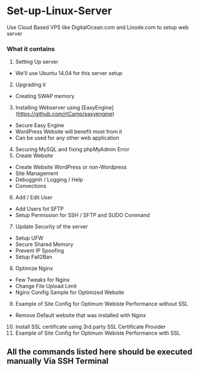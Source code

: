 # Set-up-Linux-Server
Use Cloud Based VPS like DigitalOcean.com and Linode.com to setup web server

### What it contains
1. Setting Up server
  - We'll use Ubuntu 14.04 for this server setup
2. Upgrading it
  - Creating SWAP memory
3. Installing Webserver using [EasyEngine] (https://github.com/rtCamp/easyengine)
  - Secure Easy Engine
  - WordPress Website will benefit most from it
  - Can be used for any other web application
4. Securing MySQL and fixing phpMyAdmin Error
5. Create Website
  - Create Website WordPress or non-Wordpress
  - Site Management
  - Debugginh / Logging / Help
  - Convections
6. Add / Edit User
  - Add Users fot SFTP
  - Setup Permission for SSH / SFTP and SUDO Command
7. Update Security of the server
  - Setup UFW 
  - Secure Shared Memory
  - Prevent IP Spoofing
  - Setup Fail2Ban
8. Optimize Nginx
  - Few Tweaks for Nginx
  - Change File Upload Limit
  - Nginx Conifig Sample for Optimized Website
9. Example of Site Config for Optimum Webiste Performance without SSL
  - Remove Default website that was installed with Nginx
10. Install SSL certificate using 3rd party SSL Certificate Provider
11. Example of Site Config for Optimum Webiste Performance with SSL

## All the commands listed here should be executed manually Via SSH Terminal
